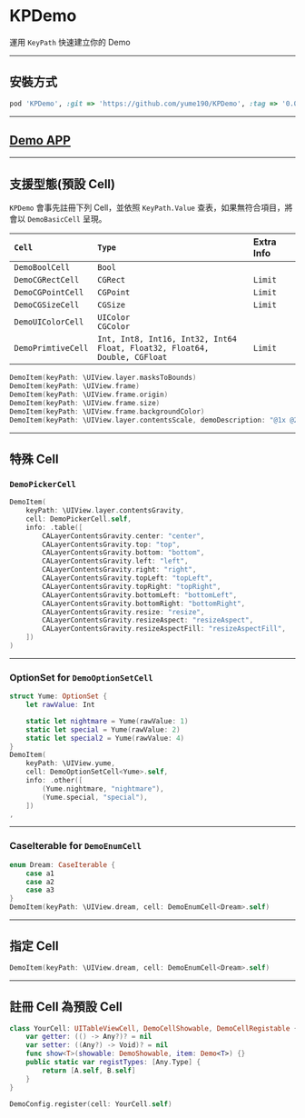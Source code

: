 # KPDemo

運用 `KeyPath` 快速建立你的 Demo

---

## 安裝方式

``` ruby
pod 'KPDemo', :git => 'https://github.com/yume190/KPDemo', :tag => '0.0.4'
```

---

## [Demo APP](https://github.com/yume190/AdvanceAnimationDemo)

---

## 支援型態(預設 Cell)

`KPDemo` 會事先註冊下列 Cell，並依照 `KeyPath.Value` 查表，如果無符合項目，將會以 `DemoBasicCell` 呈現。

|`Cell`|`Type`|Extra Info|
|:-----|:-----|:---------|
|`DemoBoolCell`|`Bool`||
|`DemoCGRectCell`|`CGRect`|`Limit`|
|`DemoCGPointCell`|`CGPoint`|`Limit`|
|`DemoCGSizeCell`|`CGSize`|`Limit`|
|`DemoUIColorCell`|`UIColor`<br />`CGColor`||
|`DemoPrimtiveCell`|`Int, Int8, Int16, Int32, Int64`<br />`Float, Float32, Float64, Double, CGFloat`|`Limit`|

``` swift 
DemoItem(keyPath: \UIView.layer.masksToBounds)
DemoItem(keyPath: \UIView.frame)
DemoItem(keyPath: \UIView.frame.origin)
DemoItem(keyPath: \UIView.frame.size)
DemoItem(keyPath: \UIView.frame.backgroundColor)
DemoItem(keyPath: \UIView.layer.contentsScale, demoDescription: "@1x @2x @3x", info: .limit(.value1_3)),
```

---

## 特殊 Cell

### `DemoPickerCell`

``` swift
DemoItem(
    keyPath: \UIView.layer.contentsGravity,
    cell: DemoPickerCell.self,
    info: .table([
        CALayerContentsGravity.center: "center",
        CALayerContentsGravity.top: "top",
        CALayerContentsGravity.bottom: "bottom",
        CALayerContentsGravity.left: "left",
        CALayerContentsGravity.right: "right",
        CALayerContentsGravity.topLeft: "topLeft",
        CALayerContentsGravity.topRight: "topRight",
        CALayerContentsGravity.bottomLeft: "bottomLeft",
        CALayerContentsGravity.bottomRight: "bottomRight",
        CALayerContentsGravity.resize: "resize",
        CALayerContentsGravity.resizeAspect: "resizeAspect",
        CALayerContentsGravity.resizeAspectFill: "resizeAspectFill",
    ])
)
```

----

### OptionSet for `DemoOptionSetCell`

``` swift
struct Yume: OptionSet {
    let rawValue: Int

    static let nightmare = Yume(rawValue: 1)
    static let special = Yume(rawValue: 2)
    static let special2 = Yume(rawValue: 4)
}
DemoItem(
    keyPath: \UIView.yume,
    cell: DemoOptionSetCell<Yume>.self,
    info: .other([
        (Yume.nightmare, "nightmare"),
        (Yume.special, "special"),
    ])
,
```

----

### CaseIterable for `DemoEnumCell`

``` swift
enum Dream: CaseIterable {
    case a1
    case a2
    case a3
}
DemoItem(keyPath: \UIView.dream, cell: DemoEnumCell<Dream>.self)
```

---

## 指定 Cell

``` swift
DemoItem(keyPath: \UIView.dream, cell: DemoEnumCell<Dream>.self)
```

---

## 註冊 Cell 為預設 Cell

``` swift
class YourCell: UITableViewCell, DemoCellShowable, DemoCellRegistable {
    var getter: (() -> Any?)? = nil
    var setter: ((Any?) -> Void)? = nil
    func show<T>(showable: DemoShowable, item: Demo<T>) {}
    public static var registTypes: [Any.Type] {
        return [A.self, B.self]
    }
}

DemoConfig.register(cell: YourCell.self)
```
